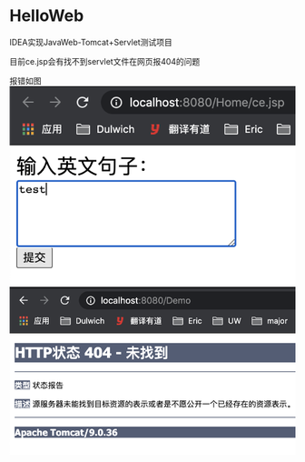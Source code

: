 # HelloWeb
IDEA实现JavaWeb-Tomcat+Servlet测试项目

目前ce.jsp会有找不到servlet文件在网页报404的问题

报错如图
![Image1](https://github.com/yingfc/HelloWeb/blob/master/%E5%B1%8F%E5%B9%95%E5%BF%AB%E7%85%A7%202020-07-05%20%E4%B8%8B%E5%8D%881.36.05.png)
![Image2](https://github.com/yingfc/HelloWeb/blob/master/%E5%B1%8F%E5%B9%95%E5%BF%AB%E7%85%A7%202020-07-05%20%E4%B8%8B%E5%8D%881.36.14.png)
